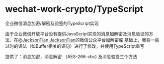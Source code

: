 # wechat-work-crypto/TypeScript
企业微信消息加密/解密及验签的TypeScript实现

由于企业微信开放平台没有提供JavaScript实现的消息加解密及消息验证的方法，在[@JacksonTian JacksonTian](https://github.com/node-webot/wechat-crypto)的微信公众平台加解密库
基础上，我将一些过时的语法（如Buffer相关的语句）进行了修改，并使用TypeScript重写

提供了：消息加密，消息解密 （AES-266-cbc) 及消息验签三个方法
